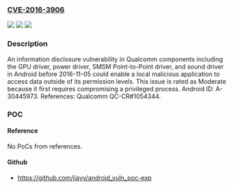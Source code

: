 ### [CVE-2016-3906](https://cve.mitre.org/cgi-bin/cvename.cgi?name=CVE-2016-3906)
![](https://img.shields.io/static/v1?label=Product&message=Android%20Kernel-3.10&color=blue)
![](https://img.shields.io/static/v1?label=Version&message=Android%20Kernel-3.10%20&color=brightgreen)
![](https://img.shields.io/static/v1?label=Vulnerability&message=Information%20disclosure&color=brightgreen)

### Description

An information disclosure vulnerability in Qualcomm components including the GPU driver, power driver, SMSM Point-to-Point driver, and sound driver in Android before 2016-11-05 could enable a local malicious application to access data outside of its permission levels. This issue is rated as Moderate because it first requires compromising a privileged process. Android ID: A-30445973. References: Qualcomm QC-CR#1054344.

### POC

#### Reference
No PoCs from references.

#### Github
- https://github.com/jiayy/android_vuln_poc-exp

